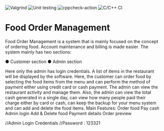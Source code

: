 
![Valgrind](https://github.com/stepin104261/FOM/workflows/Valgrind/badge.svg)   ![Unit testing](https://github.com/stepin104261/FOM/workflows/Unit%20testing/badge.svg)   ![cppcheck-action](https://github.com/stepin104261/FOM/workflows/cppcheck-action/badge.svg)   ![C/C++ CI](https://github.com/stepin104261/FOM/workflows/C/C++%20CI/badge.svg)

# Food Order Management

Food Order Management is a system that is mainly focused on the concept of ordering food. Account maintenance and billing is made easier. The system mainly has two sections: 

● Customer section 
● Admin section 

Here only the admin has login credentials. A list of items in the restaurant will be displayed by the software. Here, the customer can order food by selecting the food items from the menu and can perform the method of payment either using credit card or cash payment. The admin can view the restaurant activity and manage them. Also, the admin can view the total cash generated in a single day, can view how many people paid their charge either by card or cash, can keep the backup for your menu system and can add and delete the food items. Main Features:
Order food
Pay cash
Admin login
Add & Delete food
Payment details
Order preview

//Admin Login Credentials
//Password : 123321
